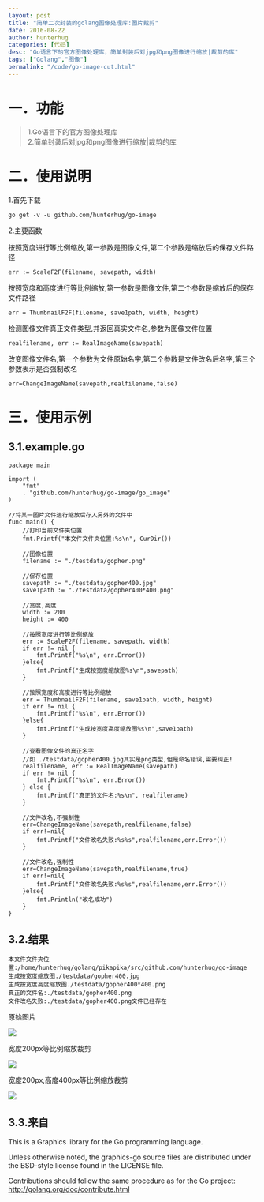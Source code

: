```yaml
---
layout: post
title: "简单二次封装的golang图像处理库:图片裁剪"
date: 2016-08-22
author: hunterhug
categories: [代码]
desc: "Go语言下的官方图像处理库，简单封装后对jpg和png图像进行缩放|裁剪的库"
tags: ["Golang","图像"]
permalink: "/code/go-image-cut.html"
--- 
```


# 一．功能
> 1.Go语言下的官方图像处理库<br/>
>2.简单封装后对jpg和png图像进行缩放|裁剪的库

# 二．使用说明
1.首先下载

    go get -v -u github.com/hunterhug/go-image

2.主要函数

按照宽度进行等比例缩放,第一参数是图像文件,第二个参数是缩放后的保存文件路径

    err := ScaleF2F(filename, savepath, width)

按照宽度和高度进行等比例缩放,第一参数是图像文件,第二个参数是缩放后的保存文件路径

    err = ThumbnailF2F(filename, save1path, width, height)

检测图像文件真正文件类型,并返回真实文件名,参数为图像文件位置

    realfilename, err := RealImageName(savepath)

改变图像文件名,第一个参数为文件原始名字,第二个参数是文件改名后名字,第三个参数表示是否强制改名

    err=ChangeImageName(savepath,realfilename,false)

# 三．使用示例

## 3.1.example.go

    package main
    
    import (
        "fmt"
        . "github.com/hunterhug/go-image/go_image"
    )
    
    //将某一图片文件进行缩放后存入另外的文件中
    func main() {
        //打印当前文件夹位置
        fmt.Printf("本文件文件夹位置:%s\n", CurDir())
    
        //图像位置
        filename := "./testdata/gopher.png"
    
        //保存位置
        savepath := "./testdata/gopher400.jpg"
        save1path := "./testdata/gopher400*400.png"
    
        //宽度,高度
        width := 200
        height := 400
    
        //按照宽度进行等比例缩放
        err := ScaleF2F(filename, savepath, width)
        if err != nil {
            fmt.Printf("%s\n", err.Error())
        }else{
            fmt.Printf("生成按宽度缩放图%s\n",savepath)
        }
    
        //按照宽度和高度进行等比例缩放
        err = ThumbnailF2F(filename, save1path, width, height)
        if err != nil {
            fmt.Printf("%s\n", err.Error())
        }else{
            fmt.Printf("生成按宽度高度缩放图%s\n",save1path)
        }
    
        //查看图像文件的真正名字
        //如 ./testdata/gopher400.jpg其实是png类型,但是命名错误,需要纠正!
        realfilename, err := RealImageName(savepath)
        if err != nil {
            fmt.Printf("%s\n", err.Error())
        } else {
            fmt.Printf("真正的文件名:%s\n", realfilename)
        }
    
        //文件改名,不强制性
        err=ChangeImageName(savepath,realfilename,false)
        if err!=nil{
            fmt.Printf("文件改名失败:%s%s",realfilename,err.Error())
        }
    
        //文件改名,强制性
        err=ChangeImageName(savepath,realfilename,true)
        if err!=nil{
            fmt.Printf("文件改名失败:%s%s",realfilename,err.Error())
        }else{
            fmt.Println("改名成功")
        }
    }


## 3.2.结果

    本文件文件夹位置:/home/hunterhug/golang/pikapika/src/github.com/hunterhug/go-image
    生成按宽度缩放图./testdata/gopher400.jpg
    生成按宽度高度缩放图./testdata/gopher400*400.png
    真正的文件名:./testdata/gopher400.png
    文件改名失败:./testdata/gopher400.png文件已经存在

原始图片

<img src='https://raw.githubusercontent.com/hunterhug/go_image/master/gopher.png' />

宽度200px等比例缩放裁剪

<img src='https://raw.githubusercontent.com/hunterhug/go_image/master/gopher200.png' />

宽度200px,高度400px等比例缩放裁剪

<img src='https://raw.githubusercontent.com/hunterhug/go_image/master/gopher200*400.png' />

## 3.3.来自

This is a Graphics library for the Go programming language.

Unless otherwise noted, the graphics-go source files are distributed
under the BSD-style license found in the LICENSE file.

Contributions should follow the same procedure as for the Go project:
http://golang.org/doc/contribute.html